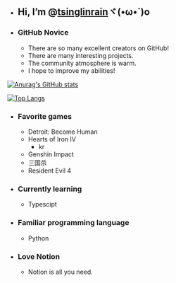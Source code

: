 - ## Hi, I’m @[tsinglinrain](https://github.com/tsinglinrain/tsinglinrain/)ヾ(•ω•`)o
- ### GitHub Novice
  - There are so many excellent creators on GitHub!
  - There are many interesting projects.
  - The community atmosphere is warm.
  - I hope to improve my abilities!

[![Anurag's GitHub stats](https://github-readme-stats.vercel.app/api?username=tsinglinrain&show_icons=true)](https://github.com/anuraghazra/github-readme-stats)

[![Top Langs](https://github-readme-stats.vercel.app/api/top-langs/?username=tsinglinrain&layout=compact)](https://github.com/anuraghazra/github-readme-stats)


- ### Favorite games
  - Detroit: Become Human
  - Hearts of Iron IV
    - kr
  - Genshin Impact
  - 三国杀
  - Resident Evil 4
- ### Currently learning 
  - Typescipt
- ### Familiar programming language
  - Python
- ### Love Notion
  - Notion is all you need.




<!---
tsinglinrain/tsinglinrain is a ✨ special ✨ repository because its `README.md` (this file) appears on your GitHub profile.
You can click the Preview link to take a look at your changes.
--->
